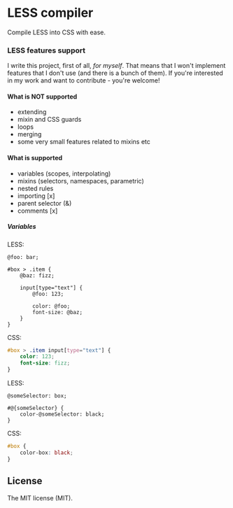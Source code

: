 # LESS compiler

Compile LESS into CSS with ease.

### LESS features support

I write this project, first of all, *for myself*.
That means that I won't implement features that I don't use (and there is a bunch of them).
If you're interested in my work and want to contribute - you're welcome!

#### What is NOT supported

- extending
- mixin and CSS guards
- loops
- merging
- some very small features related to mixins etc

#### What is supported

- variables (scopes, interpolating)
- mixins (selectors, namespaces, parametric)
- nested rules
- importing [x]
- parent selector (&)
- comments [x]

##### Variables

LESS:

```less
@foo: bar;

#box > .item {
    @baz: fizz;

    input[type="text"] {
        @foo: 123;

        color: @foo;
        font-size: @baz;
    }
}
```

CSS:

```css
#box > .item input[type="text"] {
    color: 123;
    font-size: fizz;
}
```

LESS:

```less
@someSelector: box;

#@{someSelector} {
    color-@someSelector: black;
}
```

CSS:

```css
#box {
    color-box: black;
}
```

## License

The MIT license (MIT).

